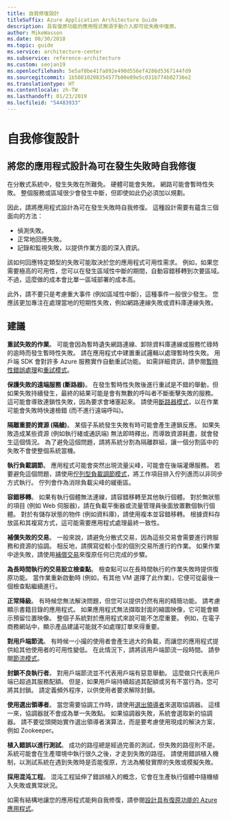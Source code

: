 ```yaml
---
title: 自我修復設計
titleSuffix: Azure Application Architecture Guide
description: 具有復原功能的應用程式無須手動介入即可從失敗中復原。
author: MikeWasson
ms.date: 08/30/2018
ms.topic: guide
ms.service: architecture-center
ms.subservice: reference-architecture
ms.custom: seojan19
ms.openlocfilehash: 5e5af0be41fa892e490d556ef4286d5367144fd9
ms.sourcegitcommit: 1b50810208354577b00e89e5c031b774b02736e2
ms.translationtype: HT
ms.contentlocale: zh-TW
ms.lasthandoff: 01/23/2019
ms.locfileid: "54483933"
---
```

# <a name="design-for-self-healing"></a>自我修復設計

## <a name="design-your-application-to-be-self-healing-when-failures-occur"></a>將您的應用程式設計為可在發生失敗時自我修復

在分散式系統中，發生失敗在所難免。 硬體可能會失敗。 網路可能會暫時性失敗。 整個服務或區域很少會發生中斷，但即使如此仍必須加以規劃。

因此，請將應用程式設計為可在發生失敗時自我修復。 這種設計需要有蘊含三個面向的方法：

- 偵測失敗。
- 正常地回應失敗。
- 記錄和監視失敗，以提供作業方面的深入資訊。

該如何回應特定類型的失敗可能取決於您的應用程式可用性需求。 例如，如果您需要極高的可用性，您可以在發生區域性中斷的期間，自動容錯移轉到次要區域。 不過，這麼做的成本會比單一區域部署的成本高。

此外，請不要只是考慮重大事件 (例如區域性中斷)，這種事件一般很少發生。 您應該更加專注在處理當地的短期性失敗，例如網路連線失敗或資料庫連線失敗。

## <a name="recommendations"></a>建議

**重試失敗的作業**。 可能會因為暫時遺失網路連線、卸除資料庫連線或服務忙碌時的逾時而發生暫時性失敗。 請在應用程式中建置重試邏輯以處理暫時性失敗。 用戶端 SDK 會對許多 Azure 服務實作自動重試功能。 如需詳細資訊，請參閱[暫時性錯誤處理][transient-fault-handling]和[重試模式][retry]。

**保護失敗的遠端服務 (斷路器)**。 在發生暫時性失敗後進行重試是不錯的舉動，但如果失敗持續發生，最終的結果可能是會有無數的呼叫者不斷衝擊失敗的服務。 這可能會導致連鎖性失敗，因為要求會堵塞起來。 請使用[斷路器模式][circuit-breaker]，以在作業可能會失敗時快速檢錯 (而不進行遠端呼叫)。

**隔離重要的資源 (隔艙)**。 某個子系統發生失敗有時可能會產生連鎖反應。 如果失敗造成某些資源 (例如執行緒或通訊端) 無法即時釋出，而導致資源耗盡，就會發生這個情況。 為了避免這個問題，請將系統分割為隔離群組，讓一個分割區中的失敗不會使整個系統當機。

**執行負載調節**。 應用程式可能會突然出現流量尖峰，可能會在後端灌爆服務。 若要避免這個問題，請使用[佇列型負載調節模式][load-level]，將工作項目排入佇列進而以非同步方式執行。 佇列會作為消除負載尖峰的緩衝區。

**容錯移轉**。 如果有執行個體無法連線，請容錯移轉至其他執行個體。 對於無狀態的項目 (例如 Web 伺服器)，請在負載平衡器或流量管理員後面放置數個執行個體。 對於有儲存狀態的物件 (例如資料庫)，請使用複本並容錯移轉。 根據資料存放區和其複寫方式，這可能需要應用程式處理最終一致性。

**補償失敗的交易**。 一般來說，請避免分散式交易，因為這些交易會需要進行跨服務和資源的協調。 相反地，請撰寫從較小型的個別交易所進行的作業。 如果作業中途失敗，請使用[補償交易][compensating-transactions]來復原任何已完成的步驟。

**為長時間執行的交易設立檢查點**。 檢查點可以在長時間執行的作業失敗時提供復原功能。 當作業重新啟動時 (例如，有其他 VM 選擇了此作業)，它便可從最後一個檢查點繼續進行。

**正常降級**。 有時候您無法解決問題，但您可以提供仍然有用的精簡功能。 請考慮顯示書籍目錄的應用程式。 如果應用程式無法擷取封面的縮圖映像，它可能會顯示預留位置映像。 整個子系統對於應用程式來說可能不怎麼重要。 例如，在電子商務網站中，顯示產品建議可能就不如處理訂單來得重要。

**對用戶端節流**。 有時候一小撮的使用者會產生過大的負載，而讓您的應用程式提供給其他使用者的可用性變低。 在此情況下，請將該用戶端節流一段時間。 請參閱[節流模式][throttle]。

**封鎖不良執行者**。 對用戶端節流並不代表用戶端有惡意舉動。 這麼做只代表用戶端已超過其服務配額。 但是，如果用戶端持續超過其配額或另有不當行為，您可將其封鎖。 請定義頻外程序，以供使用者要求解除封鎖。

**使用選出領導者**。 當您需要協調工作時，請使用[選出領導者][leader-election]來選取協調器。 這樣一來，協調器就不會成為單一失敗點。 如果協調器失敗，系統會選取新的協調器。 請不要從頭開始實作選出領導者演算法，而是要考慮使用現成的解決方案，例如 Zookeeper。

**植入錯誤以進行測試**。 成功的路徑總是經過完善的測試，但失敗的路徑則不是。 系統可能會在生產環境中執行很久之後，才走到失敗的路徑。 請使用錯誤植入機制，以測試系統在遇到失敗時是否能復原，方法為觸發實際的失敗或模擬失敗。

**採用混沌工程**。 混沌工程延伸了錯誤植入的概念，它會在生產執行個體中隨機植入失敗或異常狀況。

如需有結構地讓您的應用程式能夠自我修復，請參閱[設計具有復原功能的 Azure 應用程式][resiliency-overview]。

<!-- links -->

[circuit-breaker]: ../../patterns/circuit-breaker.md
[compensating-transactions]: ../../patterns/compensating-transaction.md
[leader-election]: ../../patterns/leader-election.md
[load-level]: ../../patterns/queue-based-load-leveling.md
[resiliency-overview]: ../../resiliency/index.md
[retry]: ../../patterns/retry.md
[throttle]: ../../patterns/throttling.md
[transient-fault-handling]: ../../best-practices/transient-faults.md
